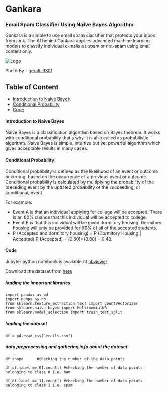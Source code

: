 # Gankara

### Email Spam Classifier Using Naive Bayes Algorithm

Gankara is a simple to use email spam classifier that protects your inbox from junk. The AI behind Gankara applies advanced machine learning models to classify individual e-mails as spam or not-spam using email content only.

![Logo](https://cdn.pixabay.com/photo/2014/09/28/10/38/road-sign-464657_960_720.png)

Photo By - [geralt-9301](https://pixabay.com/users/geralt-9301/)

## Table of Content
- [Introduction to Naive Bayes](#introduction-to-naive-bayes)
- [Conditional Probability](#condtional-probability)
- [Code](#code)

#### Introduction to Naive Bayes
Naive Bayes is a classification algorithm based on Bayes theorem. It works with conditional probability that's why it is also called as probabilistic algorithm. Naive Bayes is simple, intuitive but yet powerful algorithm which gives acceptable results in many cases.

#### Conditional Probability
Conditional probability is defined as the likelihood of an event or outcome occurring, based on the occurrence of a previous event or outcome. Conditional probability is calculated by multiplying the probability of the preceding event by the updated probability of the succeeding, or conditional, event. 

For example:
* Event A is that an individual applying for college will be accepted. There is an 80% chance that this individual will be accepted to college.
* Event B is that this individual will be given dormitory housing. Dormitory housing will only be provided for 60% of all of the accepted students.
* P (Accepted and dormitory housing) = P (Dormitory Housing | Accepted) P (Accepted) = (0.60)*(0.80) = 0.48.

#### Code
Jupyter python notebook is available at [nbviewer](https://nbviewer.jupyter.org/github/garooda/Email-Spam-Classifier/blob/main/email_classifier.ipynb)

Download the dataset from [here](https://github.com/garooda/Email-Spam-Classifier/blob/main/emails.csv)

##### loading the important libraries

```python3
import pandas as pd
import numpy as np
from sklearn.feature_extraction.text import CountVectorizer
from sklearn.naive_bayes import MultinomialNB
from sklearn.model_selection import train_test_split
```

##### loading the dataset

```python3
df = pd.read_csv("emails.csv")
```

##### data preprocessing and gathering info about the dataset
```python3
df.shape      #checking the number of the data points

df[df.label == 0].count() #checking the number of data points belonging to class 0 i.e. ham

df[df.label == 1].count() #checking the number of data points belonging to class 1 i.e. spam
```
